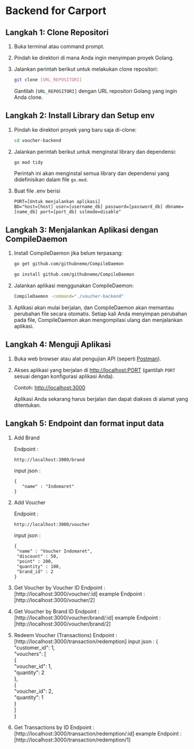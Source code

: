# Backend for Carport

## Langkah 1: Clone Repositori

1. Buka terminal atau command prompt.
2. Pindah ke direktori di mana Anda ingin menyimpan proyek Golang.
3. Jalankan perintah berikut untuk melakukan clone repositori:

   ```bash
   git clone [URL_REPOSITORI]
   ```

   Gantilah `[URL_REPOSITORI]` dengan URL repositori Golang yang ingin Anda clone.

## Langkah 2: Install Library dan Setup env

1. Pindah ke direktori proyek yang baru saja di-clone:

   ```bash
   cd voucher-backend
   ```

2. Jalankan perintah berikut untuk menginstal library dan dependensi:

   ```bash
   go mod tidy
   ```

   Perintah ini akan menginstal semua library dan dependensi yang didefinisikan dalam file `go.mod`.

3. Buat file .env berisi

   ```
   PORT=[Untuk menjalankan aplikasi]
   BD="host=[host] user=[username_db] password=[password_db] dbname=[name_db] port=[port_db] sslmode=disable"
   ```

## Langkah 3: Menjalankan Aplikasi dengan CompileDaemon

1. Install CompileDaemon jika belum terpasang:

   ```bash
   go get github.com/githubnemo/CompileDaemon
   ```

   ```bash
   go install github.com/githubnemo/CompileDaemon
   ```

2. Jalankan aplikasi menggunakan CompileDaemon:

   ```bash
   CompileDaemon -command="./voucher-backend"
   ```

3. Aplikasi akan mulai berjalan, dan CompileDaemon akan memantau perubahan file secara otomatis. Setiap kali Anda menyimpan perubahan pada file, CompileDaemon akan mengompilasi ulang dan menjalankan aplikasi.

## Langkah 4: Menguji Aplikasi

1. Buka web browser atau alat pengujian API (seperti [Postman](https://www.postman.com/)).
2. Akses aplikasi yang berjalan di [http://localhost:PORT](http://localhost:PORT) (gantilah `PORT` sesuai dengan konfigurasi aplikasi Anda).

   Contoh: [http://localhost:3000](http://localhost:3000)

   Aplikasi Anda sekarang harus berjalan dan dapat diakses di alamat yang ditentukan.


## Langkah 5: Endpoint dan format input data

1. Add Brand

   Endpoint : 
   
   ```
   http://localhost:3000/brand
   ```

   input json :

   ```
   {
      "name" : "Indomaret"
   }
   ```

2. Add Voucher

   Endpoint : 
   
   ```
   http://localhost:3000/voucher
   ```

   input json :
   
   ```
   {
    "name" : "Voucher Indomaret",
    "discount" : 50,
    "point" : 200,
    "quantity" : 100,
    "brand_id" : 2
   }
   ```

3. Get Voucher by Voucher ID
   Endpoint : [http://localhost:3000/voucher/:id] 
   example Endpoint : [http://localhost:3000/voucher/2]

4. Get Voucher by Brand ID
   Endpoint : [http://localhost:3000/voucher/brand/:id] 
   example Endpoint : [http://localhost:3000/voucher/brand/2]

5. Redeem Voucher (Transactions)
   Endpoint : [http://localhost:3000/transaction/redemption]
   input json :
   {  
      "customer_id": 1,  
      "vouchers": [  
         {  
            "voucher_id": 1,  
            "quantity": 2  
         },  
         {  
            "voucher_id": 2,  
            "quantity": 1  
         }  
      ]  
   }  


6. Get Transactions by ID
   Endpoint : [http://localhost:3000/transaction/redemption/:id]
   example Endpoint : [http://localhost:3000/transaction/redemption/1]
